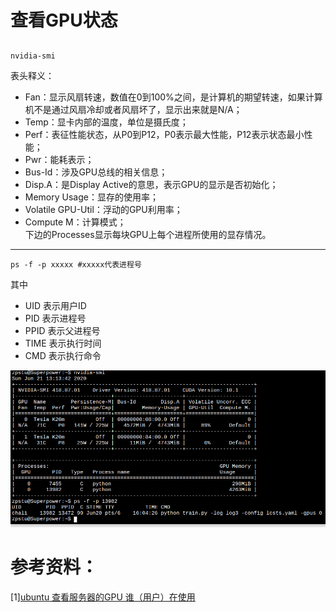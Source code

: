 # 查看GPU状态
##
```
nvidia-smi

```
表头释义：  
- Fan：显示风扇转速，数值在0到100%之间，是计算机的期望转速，如果计算机不是通过风扇冷却或者风扇坏了，显示出来就是N/A；
- Temp：显卡内部的温度，单位是摄氏度；
- Perf：表征性能状态，从P0到P12，P0表示最大性能，P12表示状态最小性能；
- Pwr：能耗表示；
- Bus-Id：涉及GPU总线的相关信息；
- Disp.A：是Display Active的意思，表示GPU的显示是否初始化；
- Memory Usage：显存的使用率；
- Volatile GPU-Util：浮动的GPU利用率；
- Compute M：计算模式；  
下边的Processes显示每块GPU上每个进程所使用的显存情况。  

----------------

```
ps -f -p xxxxx #xxxxx代表进程号

```
其中  
- UID 表示用户ID
- PID 表示进程号
- PPID 表示父进程号
- TIME 表示执行时间
- CMD 表示执行命令

![查看GPU状态截图](https://github.com/iMyGirl/imygirl.github.io/blob/master/%E6%9F%A5%E7%9C%8BGPU%E7%8A%B6%E6%80%81/Screenshot%20from%202020-06-21%2014-01-51_crop.png)

# 参考资料：
[1][ubuntu 查看服务器的GPU 谁（用户）在使用](https://blog.csdn.net/BlackLion_zhou/article/details/105566687)

